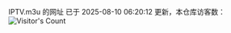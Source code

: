 IPTV.m3u 的网址 已于 2025-08-10 06:20:12 更新，本仓库访客数：![Visitor's Count](https://profile-counter.glitch.me/hero1898_tv/count.svg)
